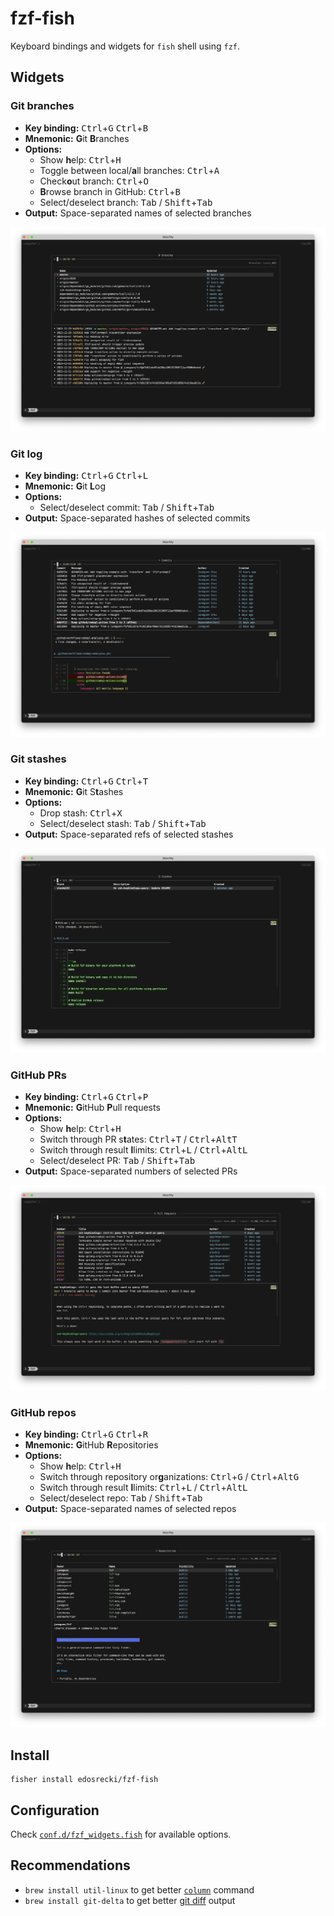 # fzf-fish

Keyboard bindings and widgets for `fish` shell using `fzf`.

## Widgets

### Git branches

- **Key binding:** <kbd>Ctrl</kbd>+<kbd>G</kbd> <kbd>Ctrl</kbd>+<kbd>B</kbd>
- **Mnemonic:** **G**it **B**ranches
- **Options:**
  - Show **h**elp: <kbd>Ctrl</kbd>+<kbd>H</kbd>
  - Toggle between local/**a**ll branches: <kbd>Ctrl</kbd>+<kbd>A</kbd>
  - Check**o**ut branch: <kbd>Ctrl</kbd>+<kbd>O</kbd>
  - **B**rowse branch in GitHub: <kbd>Ctrl</kbd>+<kbd>B</kbd>
  - Select/deselect branch: <kbd>Tab</kbd> / <kbd>Shift</kbd>+<kbd>Tab</kbd>
- **Output:** Space-separated names of selected branches

![Git branches](./screenshots/branches.png)

### Git log

- **Key binding:** <kbd>Ctrl</kbd>+<kbd>G</kbd> <kbd>Ctrl</kbd>+<kbd>L</kbd>
- **Mnemonic:** **G**it **L**og
- **Options:**
  - Select/deselect commit: <kbd>Tab</kbd> / <kbd>Shift</kbd>+<kbd>Tab</kbd>
- **Output:** Space-separated hashes of selected commits

![Git log](./screenshots/commits.png)

### Git stashes

- **Key binding:** <kbd>Ctrl</kbd>+<kbd>G</kbd> <kbd>Ctrl</kbd>+<kbd>T</kbd>
- **Mnemonic:** **G**it S**t**ashes
- **Options:**
  - Drop stash: <kbd>Ctrl</kbd>+<kbd>X</kbd>
  - Select/deselect stash: <kbd>Tab</kbd> / <kbd>Shift</kbd>+<kbd>Tab</kbd>
- **Output:** Space-separated refs of selected stashes

![Git stashes](./screenshots/stashes.png)

### GitHub PRs

- **Key binding:** <kbd>Ctrl</kbd>+<kbd>G</kbd> <kbd>Ctrl</kbd>+<kbd>P</kbd>
- **Mnemonic:** **G**itHub **P**ull requests
- **Options:**
  - Show **h**elp: <kbd>Ctrl</kbd>+<kbd>H</kbd>
  - Switch through PR s**t**ates: <kbd>Ctrl</kbd>+<kbd>T</kbd> / <kbd>Ctrl</kbd>+<kbd>Alt</kbd><kbd>T</kbd>
  - Switch through result **l**limits: <kbd>Ctrl</kbd>+<kbd>L</kbd> / <kbd>Ctrl</kbd>+<kbd>Alt</kbd><kbd>L</kbd>
  - Select/deselect PR: <kbd>Tab</kbd> / <kbd>Shift</kbd>+<kbd>Tab</kbd>
- **Output:** Space-separated numbers of selected PRs

![GitHub PRs](./screenshots/prs.png)

### GitHub repos

- **Key binding:** <kbd>Ctrl</kbd>+<kbd>G</kbd> <kbd>Ctrl</kbd>+<kbd>R</kbd>
- **Mnemonic:** **G**itHub **R**epositories
- **Options:**
  - Show **h**elp: <kbd>Ctrl</kbd>+<kbd>H</kbd>
  - Switch through repository or**g**anizations: <kbd>Ctrl</kbd>+<kbd>G</kbd> / <kbd>Ctrl</kbd>+<kbd>Alt</kbd><kbd>G</kbd>
  - Switch through result **l**limits: <kbd>Ctrl</kbd>+<kbd>L</kbd> / <kbd>Ctrl</kbd>+<kbd>Alt</kbd><kbd>L</kbd>
  - Select/deselect repo: <kbd>Tab</kbd> / <kbd>Shift</kbd>+<kbd>Tab</kbd>
- **Output:** Space-separated names of selected repos

![GitHub repositories](./screenshots/repos.png)

## Install

```fish
fisher install edosrecki/fzf-fish
```

## Configuration

Check [`conf.d/fzf_widgets.fish`](conf.d/fzf_widgets.fish) for available options.

## Recommendations

- `brew install util-linux` to get better [`column`](./functions/__fzf_column.fish) command
- `brew install git-delta` to get better [git diff](./functions/__fzf_delta.fish) output
